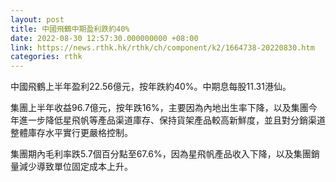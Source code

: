 ```yaml
---
layout: post
title: 中國飛鶴中期盈利跌約40%
date: 2022-08-30 12:57:30.000000000 +08:00
link: https://news.rthk.hk/rthk/ch/component/k2/1664738-20220830.htm
categories: rthk
---
```


中國飛鶴上半年盈利22.56億元，按年跌約40%。中期息每股11.31港仙。

集團上半年收益96.7億元，按年跌16%，主要因為內地出生率下降，以及集團今年進一步降低星飛帆等產品渠道庫存、保持貨架產品較高新鮮度，並且對分銷渠道整體庫存水平實行更嚴格控制。

集團期內毛利率跌5.7個百分點至67.6%，因為星飛帆產品收入下降，以及集團銷量減少導致單位固定成本上升。
